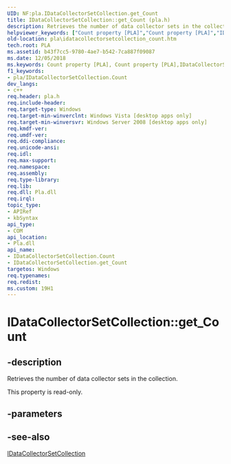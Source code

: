 ```yaml
---
UID: NF:pla.IDataCollectorSetCollection.get_Count
title: IDataCollectorSetCollection::get_Count (pla.h)
description: Retrieves the number of data collector sets in the collection.helpviewer_keywords: ["Count property [PLA]","Count property [PLA]","IDataCollectorSetCollection interface","IDataCollectorSetCollection interface [PLA]","Count property","IDataCollectorSetCollection.Count","IDataCollectorSetCollection.get_Count","IDataCollectorSetCollection::Count","IDataCollectorSetCollection::get_Count","base.idatacollectorsetcollection_count","get_Count","pla.idatacollectorsetcollection_count","pla/IDataCollectorSetCollection::Count","pla/IDataCollectorSetCollection::get_Count"]
old-location: pla\idatacollectorsetcollection_count.htm
tech.root: PLA
ms.assetid: b43f7cc5-9780-4ae7-b542-7ca887f09087
ms.date: 12/05/2018
ms.keywords: Count property [PLA], Count property [PLA],IDataCollectorSetCollection interface, IDataCollectorSetCollection interface [PLA],Count property, IDataCollectorSetCollection.Count, IDataCollectorSetCollection.get_Count, IDataCollectorSetCollection::Count, IDataCollectorSetCollection::get_Count, base.idatacollectorsetcollection_count, get_Count, pla.idatacollectorsetcollection_count, pla/IDataCollectorSetCollection::Count, pla/IDataCollectorSetCollection::get_Count
f1_keywords:
- pla/IDataCollectorSetCollection.Count
dev_langs:
- c++
req.header: pla.h
req.include-header: 
req.target-type: Windows
req.target-min-winverclnt: Windows Vista [desktop apps only]
req.target-min-winversvr: Windows Server 2008 [desktop apps only]
req.kmdf-ver: 
req.umdf-ver: 
req.ddi-compliance: 
req.unicode-ansi: 
req.idl: 
req.max-support: 
req.namespace: 
req.assembly: 
req.type-library: 
req.lib: 
req.dll: Pla.dll
req.irql: 
topic_type:
- APIRef
- kbSyntax
api_type:
- COM
api_location:
- Pla.dll
api_name:
- IDataCollectorSetCollection.Count
- IDataCollectorSetCollection.get_Count
targetos: Windows
req.typenames: 
req.redist: 
ms.custom: 19H1
---
```


# IDataCollectorSetCollection::get_Count


## -description


Retrieves the number of data collector sets in the collection.

This property is read-only.


## -parameters


## -see-also




<a href="https://docs.microsoft.com/previous-versions/windows/desktop/api/pla/nn-pla-idatacollectorsetcollection">IDataCollectorSetCollection</a>
 

 

